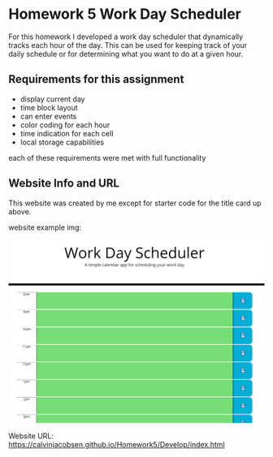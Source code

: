 # Homework 5 Work Day Scheduler

For this homework I developed a work day scheduler that dynamically tracks each hour of the day. This can be used for keeping track of your daily schedule or for determining what you want to do at a given hour.


## Requirements for this assignment

 - display current day
 - time block layout
 - can enter events
 - color coding for each hour
 - time indication for each cell
 - local storage capabilities

 each of these requirements were met with full functionality

## Website Info and URL

This website was created by me except for starter code for the title card up above. 

website example img:

![day planner](assets/capture.png)

Website URL: https://calvinjacobsen.github.io/Homework5/Develop/index.html
